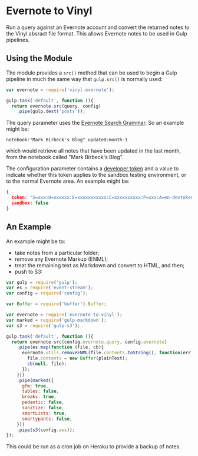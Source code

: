# Evernote to Vinyl

Run a query against an Evernote account and convert the returned notes to the Vinyl absract file format. This allows Evernote notes to be used in Gulp pipelines.

## Using the Module

The module provides a `src()` method that can be used to begin a Gulp pipeline in much the same way that `gulp.src()` is normally used:

```javascript
var evernote = require('vinyl-evernote');

gulp.task('default', function (){
  return evernote.src(query, config)
    .pipe(gulp.dest('posts'));

```

The query parameter uses the [Evernote Search Grammar](https://dev.evernote.com/doc/articles/search_grammar.php). So an example might be:

```
notebook:"Mark Birbeck's Blog" updated:month-1
```

which would retrieve all notes that have been updated in the last month, from the notebook called "Mark Birbeck's Blog".

The configuration parameter contains a [developer token](https://dev.evernote.com/doc/articles/authentication.php#devtoken) and a value to indicate whether this token applies to the sandbox testing environment, or to the normal Evernote area. An example might be:

```json
{
  token: "S=xxx:U=xxxxxx:E=xxxxxxxxxxx:C=xxxxxxxxxx:P=xxx:A=en-devtoken:V=x:H=xxxxxxxxxxxxxxxxxxxxxxxxxxxxxxxx",
  sandbox: false
}
```

## An Example

An example might be to:
* take notes from a particular folder;
* remove any Evernote Markup (ENML);
* treat the remaining text as Markdown and convert to HTML, and then;
* push to S3:

```javascript
var gulp = require('gulp');
var es = require('event-stream');
var config = require('config');

var Buffer = require('buffer').Buffer;

var evernote = require('evernote-to-vinyl');
var marked = require('gulp-markdown');
var s3 = require('gulp-s3');

gulp.task('default', function (){
  return evernote.src(config.evernote.query, config.evernote)
    .pipe(es.map(function (file, cb){
      evernote.utils.removeENML(file.contents.toString(), function(err, plainText){
        file.contents = new Buffer(plainText);
        cb(null, file);
      });
    }))
    .pipe(marked({
      gfm: true,
      tables: false,
      breaks: true,
      pedantic: false,
      sanitize: false,
      smartLists: true,
      smartypants: false,
    }))
    .pipe(s3(config.aws));
});
```

This could be run as a cron job on Heroku to provide a backup of notes.